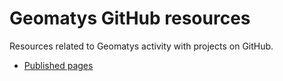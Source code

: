 # Geomatys GitHub resources

Resources related to Geomatys activity with projects on GitHub.

* [Published pages](https://geomatys.github.io/)
